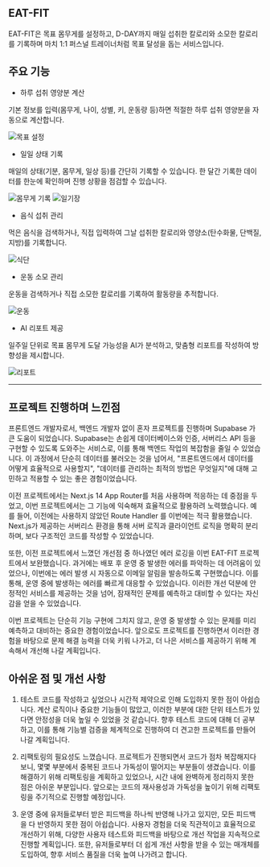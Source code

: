 ## EAT-FIT

EAT-FIT은 목표 몸무게를 설정하고, D-DAY까지 매일 섭취한 칼로리와 소모한 칼로리를 기록하며 마치 1:1 퍼스널 트레이너처럼 목표 달성을 돕는 서비스입니다.

## 주요 기능

-   하루 섭취 영양분 계산

기본 정보를 입력(몸무게, 나이, 성별, 키, 운동량 등)하면 적절한 하루 섭취 영양분을 자동으로 계산합니다.

![목표 설정](/public/image-2.png)

-   일일 상태 기록

매일의 상태(기분, 몸무게, 일상 등)를 간단히 기록할 수 있습니다.
한 달간 기록한 데이터를 한눈에 확인하며 진행 상황을 점검할 수 있습니다.

![몸무게 기록](/public/image-7.png)
![일기장](/public/diary.gif)

-   음식 섭취 관리

먹은 음식을 검색하거나, 직접 입력하여 그날 섭취한 칼로리와 영양소(탄수화물, 단백질, 지방)를 기록합니다.

![식단](/public/meal.gif)

-   운동 소모 관리

운동을 검색하거나 직접 소모한 칼로리를 기록하여 활동량을 추적합니다.

![운동](/public/exercise.gif)

-   AI 리포트 제공

일주일 단위로 목표 몸무게 도달 가능성을 AI가 분석하고, 맞춤형 리포트를 작성하여 방향성을 제시합니다.

![리포트](/public/report.gif)

---

## 프로젝트 진행하며 느낀점

프론트엔드 개발자로서, 백엔드 개발자 없이 혼자 프로젝트를 진행하며 Supabase 가 큰 도움이 되었습니다. Supabase는 손쉽게 데이터베이스와 인증, 서버리스 API 등을 구현할 수 있도록 도와주는 서비스로, 이를 통해 백엔드 작업의 복잡함을 줄일 수 있었습니다. 이 과정에서 단순히 데이터를 불러오는 것을 넘어서, "프론트엔드에서 데이터를 어떻게 효율적으로 사용할지", "데이터를 관리하는 최적의 방법은 무엇일지"에 대해 고민하고 적용할 수 있는 좋은 경험이었습니다.

이전 프로젝트에서는 Next.js 14 App Router를 처음 사용하며 적응하는 데 중점을 두었고, 이번 프로젝트에서는 그 기능에 익숙해져 효율적으로 활용하려 노력했습니다. 예를 들어, 이전에는 사용하지 않았던 Route Handler 를 이번에는 적극 활용했습니다. Next.js가 제공하는 서버리스 환경을 통해 서버 로직과 클라이언트 로직을 명확히 분리하며, 보다 구조적인 코드를 작성할 수 있었습니다.

또한, 이전 프로젝트에서 느꼈던 개선점 중 하나였던 에러 로깅을 이번 EAT-FIT 프로젝트에서 보완했습니다. 과거에는 배포 후 운영 중 발생한 에러를 파악하는 데 어려움이 있었으나, 이번에는 에러 발생 시 자동으로 이메일 알림을 발송하도록 구현했습니다. 이를 통해, 운영 중에 발생하는 에러를 빠르게 대응할 수 있었습니다. 이러한 개선 덕분에 안정적인 서비스를 제공하는 것을 넘어, 잠재적인 문제를 예측하고 대비할 수 있다는 자신감을 얻을 수 있었습니다.

이번 프로젝트는 단순히 기능 구현에 그치지 않고, 운영 중 발생할 수 있는 문제를 미리 예측하고 대비하는 중요한 경험이었습니다. 앞으로도 프로젝트를 진행하면서 이러한 경험을 바탕으로 문제 해결 능력을 더욱 키워 나가고, 더 나은 서비스를 제공하기 위해 계속해서 개선해 나갈 계획입니다.

## 아쉬운 점 및 개선 사항

1. 테스트 코드를 작성하고 싶었으나 시간적 제약으로 인해 도입하지 못한 점이 아쉽습니다. 계산 로직이나 중요한 기능들이 많았고, 이러한 부분에 대한 단위 테스트가 있다면 안정성을 더욱 높일 수 있었을 것 같습니다. 향후 테스트 코드에 대해 더 공부하고, 이를 통해 기능별 검증을 체계적으로 진행하여 더 견고한 프로젝트를 만들어 나갈 계획입니다.

2. 리팩토링의 필요성도 느꼈습니다. 프로젝트가 진행되면서 코드가 점차 복잡해지다 보니, 몇몇 부분에서 중복된 코드나 가독성이 떨어지는 부분들이 생겼습니다. 이를 해결하기 위해 리팩토링을 계획하고 있었으나, 시간 내에 완벽하게 정리하지 못한 점은 아쉬운 부분입니다. 앞으로는 코드의 재사용성과 가독성을 높이기 위해 리팩토링을 주기적으로 진행할 예정입니다.

3. 운영 중에 유저들로부터 받은 피드백을 하나씩 반영해 나가고 있지만, 모든 피드백을 다 반영하지 못한 점이 아쉽습니다. 사용자 경험을 더욱 직관적이고 효율적으로 개선하기 위해, 다양한 사용자 테스트와 피드백을 바탕으로 개선 작업을 지속적으로 진행할 계획입니다. 또한, 유저들로부터 더 쉽게 개선 사항을 받을 수 있는 매개체를 도입하여, 향후 서비스 품질을 더욱 높여 나가려고 합니다.
